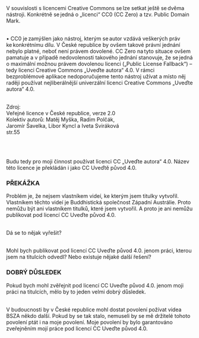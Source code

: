 <div class="citace">
V souvislosti s licencemi Creative Commons se lze setkat ještě
se dvěma nástroji. Konkrétně se jedná o „licenci“ CC0 (CC Zero) a tzv.
Public Domain Mark. <br><br>

• CC0 je zamýšlen jako nástroj, kterým se autor vzdává veškerých
práv ke konkrétnímu dílu. V České republice by ovšem takové právní
jednání nebylo platné, neboť není právem dovolené. CC Zero na tyto
situace ovšem pamatuje a v případě nedovolenosti takového jednání
stanovuje, že se jedná o maximální možnou právem dovolenou licenci
(„Public License Fallback“) – tedy licenci Creative Commons „Uveďte
autora“ 4.0. V rámci bezproblémové aplikace nedoporučujeme tento
nástroj užívat a místo něj raději používat nejliberálnější univerzální
licenci Creative Commons „Uveďte autora“ 4.0. <br><br>

Zdroj:<br>
Veřejné licence v České republice, verze 2.0<br>
Kolektiv autorů: Matěj Myška, Radim Polčák,<br>
Jaromír Šavelka, Libor Kyncl a Iveta Sviráková<br>
str.55<br>

</div>
<br><br>

Budu tedy pro moji činnost používat licenci CC „Uveďte autora“ 4.0.
Název této licence je překládán i jako CC Uveďtě původ 4.0.

### PŘEKÁŽKA

Problém je, že nejsem vlastníkem videí, ke kterým jsem titulky vytvořil. Vlastníkem těchto videí je Buddhistická společnost Západní Austrálie. Proto nemůžu být ani vlastníkem titulků, které jsem vytvořil. A proto je ani nemůžu publikovat pod licencí CC Uveďte původ 4.0. <br><br>

Dá se to nějak vyřešit?<br><br>

Mohl bych publikovat pod licencí CC Uveďte původ 4.0. jenom práci, kterou jsem na titulcích odvedl? Nebo existuje nějaké další řešení?

### DOBRÝ DŮSLEDEK

Pokud bych mohl zvěřejnit pod licencí CC Uveďte původ 4.0. jenom
moji práci na titulcích, mělo by to jeden velmi dobrý důsledek.<br><br>

V budoucnosti by v České republice mohl dostat povolení požívat
videa BSZA někdo další. Pokud by se tak stalo, nemuseli by se mě
držitelé tohoto povolení ptát i na moje povolení. Moje povolení by bylo
garantováno zveřejněním mojí práce pod licencí CC Uveďte původ
4.0.

